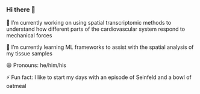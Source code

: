 ### Hi there 👋

🔭 I’m currently working on using spatial transcriptomic methods to understand how different parts of the cardiovascular system respond to mechanical forces

🌱 I’m currently learning ML frameworks to assist with the spatial analysis of my tissue samples

😄 Pronouns: he/him/his

⚡ Fun fact: I like to start my days with an episode of Seinfeld and a bowl of oatmeal
<!--
**jscherba/jscherba** is a ✨ _special_ ✨ repository because its `README.md` (this file) appears on your GitHub profile.

Here are some ideas to get you started:

- 🔭 I’m currently working on ...
- 🌱 I’m currently learning ...
- 👯 I’m looking to collaborate on ...
- 🤔 I’m looking for help with ...
- 💬 Ask me about ...
- 📫 How to reach me: ...
- 😄 Pronouns: ...
- ⚡ Fun fact: ...
-->
